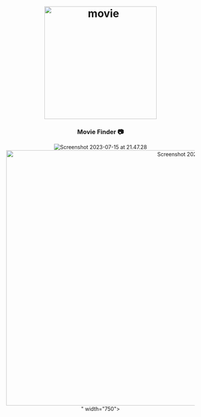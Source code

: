<h1 align="center">
	<img
		width="300"
		alt="movie"
		src="https://live.staticflickr.com/65535/53047570972_953a5fe371_m.jpg">
</h1>


<h3 align="center">
	<strong>
	 Movie Finder  📷
	</strong>
</h3>

<p align="center">
	<img src="<a data-flickr-embed="true" href="https://www.flickr.com/photos/198747322@N03/53048349974/in/dateposted-public/" title="Screenshot 2023-07-15 at 21.47.28"><img src="https://live.staticflickr.com/65535/53048349974_e119d7ded3_b.jpg" width="1024" height="680" alt="Screenshot 2023-07-15 at 21.47.28"/></a><script async src="//embedr.flickr.com/assets/client-code.js" charset="utf-8"></script>" width="750">
</p>	          
